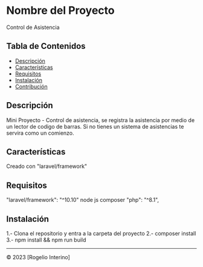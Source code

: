 # Nombre del Proyecto

Control de Asistencia

## Tabla de Contenidos

- [Descripción](#descripción)
- [Características](#características)
- [Requisitos](#requisitos)
- [Instalación](#instalación)
- [Contribución](#contribución)

## Descripción

Mini Proyecto - Control de asistencia, se registra la asistencia por medio de un lector de codigo de barras.
Si no tienes un sistema de asistencias te servira como un comienzo.

## Características

Creado con "laravel/framework"


## Requisitos

"laravel/framework": "^10.10"
node js
composer
 "php": "^8.1",

## Instalación

1.- Clona el repositorio y entra a la carpeta del proyecto
2.- composer install 
3.- npm install && npm run build


---

© 2023 [Rogelio Interino]
